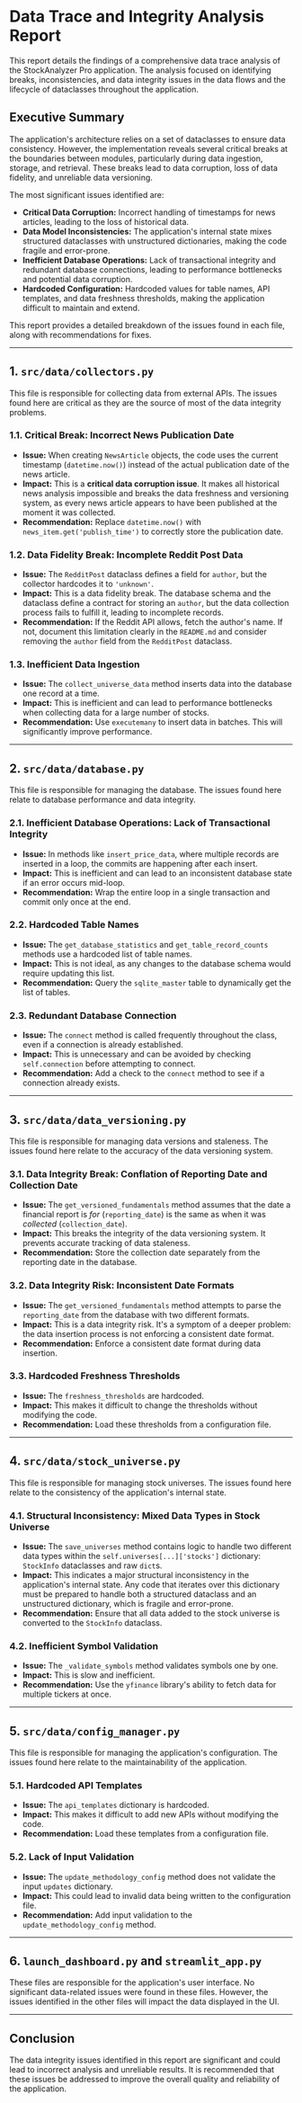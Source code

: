 # Data Trace and Integrity Analysis Report

This report details the findings of a comprehensive data trace analysis of the StockAnalyzer Pro application. The analysis focused on identifying breaks, inconsistencies, and data integrity issues in the data flows and the lifecycle of dataclasses throughout the application.

## Executive Summary

The application's architecture relies on a set of dataclasses to ensure data consistency. However, the implementation reveals several critical breaks at the boundaries between modules, particularly during data ingestion, storage, and retrieval. These breaks lead to data corruption, loss of data fidelity, and unreliable data versioning.

The most significant issues identified are:

*   **Critical Data Corruption:** Incorrect handling of timestamps for news articles, leading to the loss of historical data.
*   **Data Model Inconsistencies:** The application's internal state mixes structured dataclasses with unstructured dictionaries, making the code fragile and error-prone.
*   **Inefficient Database Operations:** Lack of transactional integrity and redundant database connections, leading to performance bottlenecks and potential data corruption.
*   **Hardcoded Configuration:** Hardcoded values for table names, API templates, and data freshness thresholds, making the application difficult to maintain and extend.

This report provides a detailed breakdown of the issues found in each file, along with recommendations for fixes.

---

## 1. `src/data/collectors.py`

This file is responsible for collecting data from external APIs. The issues found here are critical as they are the source of most of the data integrity problems.

### 1.1. Critical Break: Incorrect News Publication Date

*   **Issue:** When creating `NewsArticle` objects, the code uses the current timestamp (`datetime.now()`) instead of the actual publication date of the news article.
*   **Impact:** This is a **critical data corruption issue**. It makes all historical news analysis impossible and breaks the data freshness and versioning system, as every news article appears to have been published at the moment it was collected.
*   **Recommendation:** Replace `datetime.now()` with `news_item.get('publish_time')` to correctly store the publication date.

### 1.2. Data Fidelity Break: Incomplete Reddit Post Data

*   **Issue:** The `RedditPost` dataclass defines a field for `author`, but the collector hardcodes it to `'unknown'`.
*   **Impact:** This is a data fidelity break. The database schema and the dataclass define a contract for storing an `author`, but the data collection process fails to fulfill it, leading to incomplete records.
*   **Recommendation:** If the Reddit API allows, fetch the author's name. If not, document this limitation clearly in the `README.md` and consider removing the `author` field from the `RedditPost` dataclass.

### 1.3. Inefficient Data Ingestion

*   **Issue:** The `collect_universe_data` method inserts data into the database one record at a time.
*   **Impact:** This is inefficient and can lead to performance bottlenecks when collecting data for a large number of stocks.
*   **Recommendation:** Use `executemany` to insert data in batches. This will significantly improve performance.

---

## 2. `src/data/database.py`

This file is responsible for managing the database. The issues found here relate to database performance and data integrity.

### 2.1. Inefficient Database Operations: Lack of Transactional Integrity

*   **Issue:** In methods like `insert_price_data`, where multiple records are inserted in a loop, the commits are happening after each insert.
*   **Impact:** This is inefficient and can lead to an inconsistent database state if an error occurs mid-loop.
*   **Recommendation:** Wrap the entire loop in a single transaction and commit only once at the end.

### 2.2. Hardcoded Table Names

*   **Issue:** The `get_database_statistics` and `get_table_record_counts` methods use a hardcoded list of table names.
*   **Impact:** This is not ideal, as any changes to the database schema would require updating this list.
*   **Recommendation:** Query the `sqlite_master` table to dynamically get the list of tables.

### 2.3. Redundant Database Connection

*   **Issue:** The `connect` method is called frequently throughout the class, even if a connection is already established.
*   **Impact:** This is unnecessary and can be avoided by checking `self.connection` before attempting to connect.
*   **Recommendation:** Add a check to the `connect` method to see if a connection already exists.

---

## 3. `src/data/data_versioning.py`

This file is responsible for managing data versions and staleness. The issues found here relate to the accuracy of the data versioning system.

### 3.1. Data Integrity Break: Conflation of Reporting Date and Collection Date

*   **Issue:** The `get_versioned_fundamentals` method assumes that the date a financial report is *for* (`reporting_date`) is the same as when it was *collected* (`collection_date`).
*   **Impact:** This breaks the integrity of the data versioning system. It prevents accurate tracking of data staleness.
*   **Recommendation:** Store the collection date separately from the reporting date in the database.

### 3.2. Data Integrity Risk: Inconsistent Date Formats

*   **Issue:** The `get_versioned_fundamentals` method attempts to parse the `reporting_date` from the database with two different formats.
*   **Impact:** This is a data integrity risk. It's a symptom of a deeper problem: the data insertion process is not enforcing a consistent date format.
*   **Recommendation:** Enforce a consistent date format during data insertion.

### 3.3. Hardcoded Freshness Thresholds

*   **Issue:** The `freshness_thresholds` are hardcoded.
*   **Impact:** This makes it difficult to change the thresholds without modifying the code.
*   **Recommendation:** Load these thresholds from a configuration file.

---

## 4. `src/data/stock_universe.py`

This file is responsible for managing stock universes. The issues found here relate to the consistency of the application's internal state.

### 4.1. Structural Inconsistency: Mixed Data Types in Stock Universe

*   **Issue:** The `save_universes` method contains logic to handle two different data types within the `self.universes[...]['stocks']` dictionary: `StockInfo` dataclasses and raw `dict`s.
*   **Impact:** This indicates a major structural inconsistency in the application's internal state. Any code that iterates over this dictionary must be prepared to handle both a structured dataclass and an unstructured dictionary, which is fragile and error-prone.
*   **Recommendation:** Ensure that all data added to the stock universe is converted to the `StockInfo` dataclass.

### 4.2. Inefficient Symbol Validation

*   **Issue:** The `_validate_symbols` method validates symbols one by one.
*   **Impact:** This is slow and inefficient.
*   **Recommendation:** Use the `yfinance` library's ability to fetch data for multiple tickers at once.

---

## 5. `src/data/config_manager.py`

This file is responsible for managing the application's configuration. The issues found here relate to the maintainability of the application.

### 5.1. Hardcoded API Templates

*   **Issue:** The `api_templates` dictionary is hardcoded.
*   **Impact:** This makes it difficult to add new APIs without modifying the code.
*   **Recommendation:** Load these templates from a configuration file.

### 5.2. Lack of Input Validation

*   **Issue:** The `update_methodology_config` method does not validate the input `updates` dictionary.
*   **Impact:** This could lead to invalid data being written to the configuration file.
*   **Recommendation:** Add input validation to the `update_methodology_config` method.

---

## 6. `launch_dashboard.py` and `streamlit_app.py`

These files are responsible for the application's user interface. No significant data-related issues were found in these files. However, the issues identified in the other files will impact the data displayed in the UI.

---

## Conclusion

The data integrity issues identified in this report are significant and could lead to incorrect analysis and unreliable results. It is recommended that these issues be addressed to improve the overall quality and reliability of the application.
